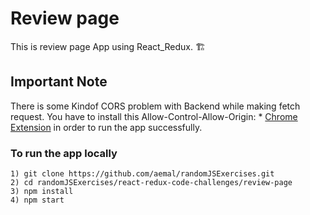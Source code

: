 # Review page
This is review page App using React_Redux. :building_construction:

## Important Note
There is some Kindof CORS problem with Backend while making fetch request.
You have to install this Allow-Control-Allow-Origin: * [Chrome Extension](https://chrome.google.com/webstore/detail/allow-control-allow-origi/nlfbmbojpeacfghkpbjhddihlkkiljbi?hl=en) in order to run the app successfully.

### To run the app locally
```
1) git clone https://github.com/aemal/randomJSExercises.git
2) cd randomJSExercises/react-redux-code-challenges/review-page
3) npm install
4) npm start
```
